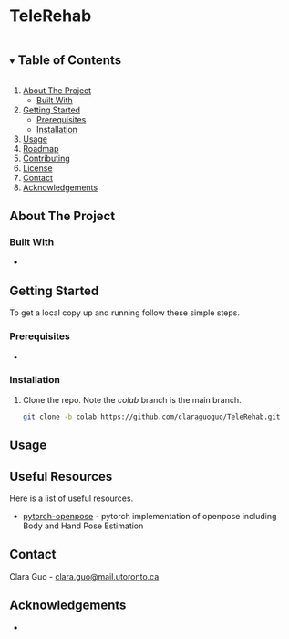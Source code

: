 # TeleRehab

<!--
*** Thanks for checking out the Best-README-Template. If you have a suggestion
*** that would make this better, please fork the repo and create a pull request
*** or simply open an issue with the tag "enhancement".
*** Thanks again! Now go create something AMAZING! :D
***
***
***
*** To avoid retyping too much info. Do a search and replace for the following:
*** github_username, repo_name, twitter_handle, email, project_title, project_description
-->



<!-- TABLE OF CONTENTS -->
<details open="open">
  <summary><h2 style="display: inline-block">Table of Contents</h2></summary>
  <ol>
    <li>
      <a href="#about-the-project">About The Project</a>
      <ul>
        <li><a href="#built-with">Built With</a></li>
      </ul>
    </li>
    <li>
      <a href="#getting-started">Getting Started</a>
      <ul>
        <li><a href="#prerequisites">Prerequisites</a></li>
        <li><a href="#installation">Installation</a></li>
      </ul>
    </li>
    <li><a href="#usage">Usage</a></li>
    <li><a href="#roadmap">Roadmap</a></li>
    <li><a href="#contributing">Contributing</a></li>
    <li><a href="#license">License</a></li>
    <li><a href="#contact">Contact</a></li>
    <li><a href="#acknowledgements">Acknowledgements</a></li>
  </ol>
</details>



<!-- ABOUT THE PROJECT -->
## About The Project


### Built With

* []()


<!-- GETTING STARTED -->
## Getting Started

To get a local copy up and running follow these simple steps.

### Prerequisites

* 

### Installation

1. Clone the repo. Note the *colab* branch is the main branch.
   ```sh
   git clone -b colab https://github.com/claraguoguo/TeleRehab.git
   ```


<!-- USAGE EXAMPLES -->
## Usage

## Useful Resources

Here is a list of useful resources.

* [pytorch-openpose](https://github.com/Hzzone/pytorch-openpose) - pytorch implementation of openpose including Body and Hand Pose Estimation



<!-- CONTACT -->
## Contact

Clara Guo  - [clara.guo@mail.utoronto.ca](clara.guo@mail.utoronto.ca)


<!-- ACKNOWLEDGEMENTS -->
## Acknowledgements

* []()
